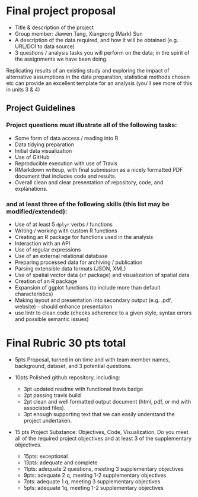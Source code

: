 # Final project proposal

- Title & description of the project
- Group member: Jiawen Tang, Xiangrong (Mark) Sun
- A description of the data required, and how it will be obtained (e.g. URL/DOI to data source)
- 3 questions / analysis tasks you will perform on the data; in the spirit of the assignments we have been doing.

Replicating results of an existing study and exploring the impact of alternative assumptions in the data preparation, statistical methods chosen etc can provide an excellent template for an analysis (you'll see more of this in units 3 & 4)


## Project Guidelines

### Project questions must illustrate all of the following tasks:

- Some form of data access / reading into R
- Data tidying preparation
- Initial data visualization
- Use of GitHub
- Reproducible execution with use of Travis
- RMarkdown writeup, with final submission as a nicely formatted PDF document that includes code and results.
- Overall clean and clear presentation of repository, code, and explanations.

### and at least three of the following skills (this list may be modified/extended):

- Use of at least 5 `dplyr` verbs / functions
- Writing / working with custom R functions
- Creating an R package for functions used in the analysis
- Interaction with an API
- Use of regular expressions
- Use of an external relational database
- Preparing processed data for archiving / publication
- Parsing extensible data formats (JSON, XML)
- Use of spatial vector data (`sf` package) and visualization of spatial data
- Creation of an R package
- Expansion of ggplot functions (to include more than default characteristics)
- Making layout and presentation into secondary output (e.g. .pdf, website) - should enhance presentaiton
- use lintr to clean code (checks adherence to a given style, syntax errors and possible semantic issues)

# Final Rubric 30 pts total

 - 5pts Proposal, turned in on time and with team member names, background, dataset, and 3 potential questions.

 - 10pts Polished github repository, including:
	 -  3pt updated readme with functional travis badge 
	 -  2pt passing travis build 
	 -  2pt clean and well formatted output document (html, pdf, or md with associated files). 
	 -  3pt enough supporting text that we can easily understand the project undertaken.
	 
 - 15 pts Project Substance: Objectives, Code, Visualization. Do you meet all of the required project objectives and at least 3 of the supplementary objectives.
	 - 15pts: exceptional
	 - 13pts: adequate and complete
	 - 11pts: adequate 2 questions, meeting 3 supplementary objectives
	 - 9pts: adequate 2 q, meeting 1-2 supplementary objectives
	 - 7pts: adequate 1 q, meeting 3 supplementary objectives
	 - 5pts: adequate 1q, meeting 1-2 supplementary objectives
